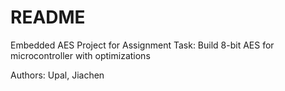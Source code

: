# README #

Embedded AES Project for Assignment
Task: Build 8-bit AES for microcontroller with optimizations

Authors: Upal, Jiachen
